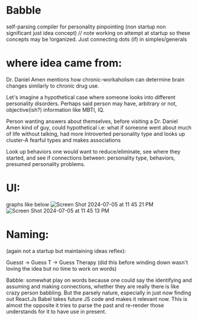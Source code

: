 # Babble
self-parsing compiler for personality pinpointing (non startup non significant just idea concept)
// note working on attempt at startup so these concepts may be !organized. Just connecting dots (if) in simples/generals

# where idea came from:
Dr. Daniel Amen mentions how chronic-workaholism can determine brain changes similarly to chronic drug use. 

Let's imagine a hypothetical case where someone looks into different personality disorders.
Perhaps said person may have, arbitrary or not, objective(ish?) information like MBTI, IQ.

Person wanting answers about themselves, before visiting a Dr. Daniel Amen kind of guy, could 
hypothetical i.e: 
what if someone went about much of life without talking, had more Introverted personality type and looks up cluster-A fearful types and makes associations

Look up behaviors one would want to reduce/eliminate, see where they started, and see if connections between:
personality type, behaviors, presumed personality problems.

# UI:
graphs like below
![Screen Shot 2024-07-05 at 11 45 21 PM](https://github.com/frankcollins3/Babble/assets/73137934/cd3fe3a3-a984-4240-bbcb-f51073d57c9f)
![Screen Shot 2024-07-05 at 11 45 13 PM](https://github.com/frankcollins3/Babble/assets/73137934/e974163f-c412-404f-b5c6-66ffdfb9816a)

# Naming:
(again not a startup but maintaining ideas reflex):

Guesst -> Guess T -> Guess Therapy (did this before winding down wasn't loving the idea but no time to work on words)

Babble: 
somewhat play on words because one could say the identifying and assuming and making connections, whether they are really there is like crazy person babbling.
But the parsely nature, especially in just now finding out React.Js Babel takes future JS code and makes it relevant now.
This is almost the opposite it tries to parse the past and re-render those understands for it to have use in present. 
